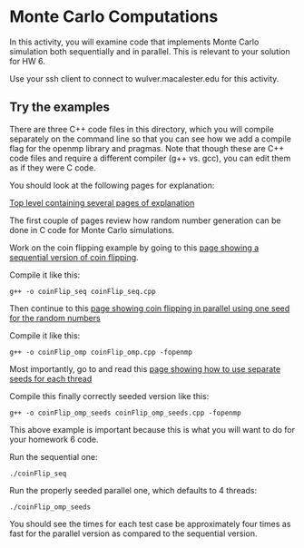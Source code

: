 # Monte Carlo Computations

In this activity, you will examine code that implements Monte Carlo simulation
both sequentially and in parallel. This is relevant to your solution for HW 6.

Use your ssh client to connect to wulver.macalester.edu for this activity.

## Try the examples

There are three C++ code files in this directory, which you will compile
separately on the command line so that you can see how we add a compile flag for
the openmp library and pragmas. Note that though these are C++ code files and
require a different compiler (g++ vs. gcc), you can edit them as if they were C
code.

You should look at the following pages for explanation:

[Top level containing several pages of
explanation](http://selkie-macalester.org/csinparallel/modules/MonteCarloSimulationExemplar/build/html/)

The first couple of pages review how random number generation can be done in C
code for Monte Carlo simulations.

Work on the coin flipping example by going to this [page showing a
sequential version of coin
flipping](http://selkie-macalester.org/csinparallel/modules/MonteCarloSimulationExemplar/build/html/Introduction/CoinFlip.html).

Compile it like this:

    g++ -o coinFlip_seq coinFlip_seq.cpp

Then continue to this [page showing coin flipping in parallel using
one seed for the random
numbers](http://selkie-macalester.org/csinparallel/modules/MonteCarloSimulationExemplar/build/html/Threads/OpenMP_CoinFlip.html)

Compile it like this:

    g++ -o coinFlip_omp coinFlip_omp.cpp -fopenmp

Most importantly, go to and read this [page showing how to use
separate seeds for each
thread](http://selkie-macalester.org/csinparallel/modules/MonteCarloSimulationExemplar/build/html/SeedingThreads/SeedEachThread.html)

Compile this finally correctly seeded version like this:

    g++ -o coinFlip_omp_seeds coinFlip_omp_seeds.cpp -fopenmp

This above example is important because this is what you will want to do for
your homework 6 code.

Run the sequential one:

    ./coinFlip_seq
    
Run the properly seeded parallel one, which defaults to 4 threads:

    ./coinFlip_omp_seeds
    
You should see the times for each test case be approximately four times as fast
for the parallel version as compared to the sequential version.
